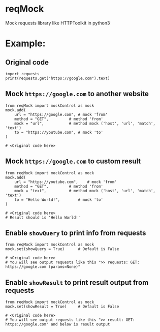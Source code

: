 # reqMock
Mock requests library like HTTPToolkit in python3

# Example:
## Original code
```python3
import requests
print(requests.get("https://google.com").text)
```

## Mock `https://google.com` to another website
```python3
from reqMock import mockControl as mock
mock.add(
	url = "https://google.com",	# mock 'from'
	method = "GET",			# method 'from'
	mock = "url",			# method mock ('host', 'url', 'match', 'text')
	to = "https://youtube.com",	# mock 'to'
)

# <Original code here>
```

## Mock `https://google.com` to custom result
```python3
from reqMock import mockControl as mock
mock.add(
	url = "https://youtube.com",	# mock 'from'
	method = "GET",			# method 'from'
	mock = "text",			# method mock ('host', 'url', 'match', 'text')
	to = "Hello World!",		# mock 'to'
)

# <Original code here>
# Result should is 'Hello World!'
```

## Enable `showQuery` to print info from requests
```python3
from reqMock import mockControl as mock
mock.set(showQuery = True)		# Default is False

# <Original code here>
# You will see output requests like this ">> requests: GET: https://google.com (params=None)"
```

## Enable `showResult` to print result output from requests
```python3
from reqMock import mockControl as mock
mock.set(showResult = True)		# Default is False

# <Original code here>
# You will see output requests like this ">> result: GET: https://google.com" and below is result output
```

